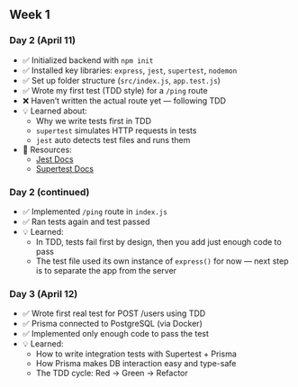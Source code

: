 ## Week 1

### Day 2 (April 11)

- ✅ Initialized backend with `npm init`
- ✅ Installed key libraries: `express`, `jest`, `supertest`, `nodemon`
- ✅ Set up folder structure (`src/index.js`, `app.test.js`)
- ✅ Wrote my first test (TDD style) for a `/ping` route
- ❌ Haven’t written the actual route yet — following TDD
- 💡 Learned about:
  - Why we write tests first in TDD
  - `supertest` simulates HTTP requests in tests
  - `jest` auto detects test files and runs them
- 📎 Resources:
  - [Jest Docs](https://jestjs.io/docs/getting-started)
  - [Supertest Docs](https://github.com/visionmedia/supertest)


### Day 2 (continued)

- ✅ Implemented `/ping` route in `index.js`
- ✅ Ran tests again and test passed
- 💡 Learned:
  - In TDD, tests fail first by design, then you add just enough code to pass
  - The test file used its own instance of `express()` for now — next step is to separate the app from the server

### Day 3 (April 12)

- ✅ Wrote first real test for POST /users using TDD
- ✅ Prisma connected to PostgreSQL (via Docker)
- ✅ Implemented only enough code to pass the test
- 💡 Learned:
  - How to write integration tests with Supertest + Prisma
  - How Prisma makes DB interaction easy and type-safe
  - The TDD cycle: Red → Green → Refactor
